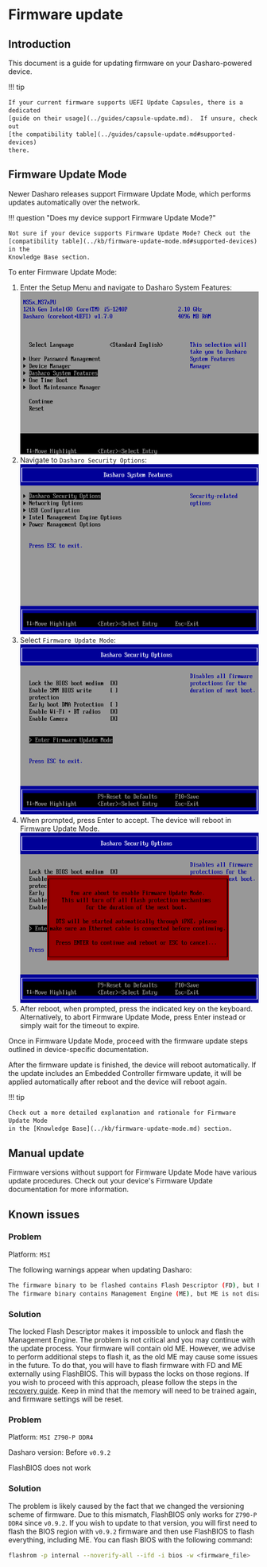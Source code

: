 # Firmware update

## Introduction

This document is a guide for updating firmware on your Dasharo-powered device.

!!! tip

    If your current firmware supports UEFI Update Capsules, there is a dedicated
    [guide on their usage](../guides/capsule-update.md).  If unsure, check out
    [the compatibility table](../guides/capsule-update.md#supported-devices)
    there.

## Firmware Update Mode

Newer Dasharo releases support Firmware Update Mode, which performs updates
automatically over the network.

!!! question "Does my device support Firmware Update Mode?"

    Not sure if your device supports Firmware Update Mode? Check out the
    [compatibility table](../kb/firmware-update-mode.md#supported-devices) in the
    Knowledge Base section.

To enter Firmware Update Mode:

1. Enter the Setup Menu and navigate to Dasharo System Features:
![](./images/setup_menu_dsf.png)
1. Navigate to `Dasharo Security Options`:
![](./images/setup_menu_dsc.png)
1. Select `Firmware Update Mode`:
![](./images/setup_menu_fum.png)
1. When prompted, press Enter to accept. The device will reboot in Firmware
  Update Mode.
![](./images/setup_menu_fum_confirmation.png)
1. After reboot, when prompted, press the indicated key on the keyboard.
  Alternatively, to abort Firmware Update Mode, press Enter instead or simply
  wait for the timeout to expire.

Once in Firmware Update Mode, proceed with the firmware update steps outlined
in device-specific documentation.

After the firmware update is finished, the device will reboot automatically. If
the update includes an Embedded Controller firmware update, it will be applied
automatically after reboot and the device will reboot again.

!!! tip

    Check out a more detailed explanation and rationale for Firmware Update Mode
    in the [Knowledge Base](../kb/firmware-update-mode.md) section.

## Manual update

Firmware versions without support for Firmware Update Mode have various update
procedures. Check out your device's Firmware Update documentation for more
information.

## Known issues

### Problem

Platform: `MSI`

The following warnings appear when updating Dasharo:

```bash
The firmware binary to be flashed contains Flash Descriptor (FD), but FD is not writable!
The firmware binary contains Management Engine (ME), but ME is not disabled!
```

### Solution

The locked Flash Descriptor makes it impossible to unlock and flash the
Management Engine. The problem is not critical and you may continue with the
update process. Your firmware will contain old ME. However, we advise to perform
additional steps to flash it, as the old ME may cause some issues in the future.
To do that, you will have to flash firmware with FD and ME externally using
FlashBIOS. This will bypass the locks on those regions. If you wish to proceed
with this approach, please follow the steps in the
[recovery guide][recovery-msi]. Keep in mind that the memory will need to be
trained again, and firmware settings will be reset.

### Problem

Platform: `MSI Z790-P DDR4`

Dasharo version: Before `v0.9.2`

FlashBIOS does not work

### Solution

The problem is likely caused by the fact that we changed the versioning scheme
of firmware. Due to this mismatch, FlashBIOS only works for `Z790-P DDR4` since
`v0.9.2`. If you wish to update to that version, you will first need to flash
the BIOS region with `v0.9.2` firmware and then use FlashBIOS to flash
everything, including ME. You can flash BIOS with the following command:

```bash
flashrom -p internal --noverify-all --ifd -i bios -w <firmware_file>
```

[recovery-msi]: ../unified/msi/recovery.md
